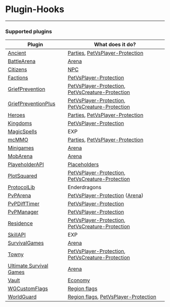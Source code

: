 # Plugin-Hooks

----

### Supported plugins

| Plugin | What does it do? |
|--------------------------------|--------------------------------|
|[Ancient](http://dev.bukkit.org/bukkit-plugins/ancient-rpg/)|[Parties](/plugins/hooks/party), [PetVsPlayer-Protection](/plugins/hooks/PvP)|
|[BattleArena](https://www.spigotmc.org/resources/battle-arena.2164/)|[Arena](plugins/hooks/arena)|
|[Citizens](https://www.spigotmc.org/resources/citizens.13811/)|[NPC](/plugins/npc)|
|[Factions](http://dev.bukkit.org/bukkit-plugins/factions/)|[PetVsPlayer-Protection](/plugins/hooks/PvP)|
|[GriefPrevention](http://dev.bukkit.org/bukkit-plugins/grief-prevention/)|[PetVsPlayer-Protection](/plugins/hooks/PvP), [PetVsCreature-Protection](plugins/hooks/pve)|
|[GriefPreventionPlus](https://github.com/KaiKikuchi/GriefPreventionPlus)|[PetVsPlayer-Protection](/plugins/hooks/PvP), [PetVsCreature-Protection](plugins/hooks/pve)|
|[Heroes](http://dev.bukkit.org/bukkit-plugins/heroes/)|[Parties](/plugins/hooks/party), [PetVsPlayer-Protection](/plugins/hooks/PvP)|
|[Kingdoms](https://www.spigotmc.org/resources/kingdoms-plugin-demo.6392/)|[PetVsPlayer-Protection](/plugins/hooks/PvP)|
|[MagicSpells](http://dev.bukkit.org/bukkit-plugins/magicspells/)|EXP|
|[mcMMO](https://www.spigotmc.org/resources/mcmmo.2445/)|[Parties](/plugins/hooks/party), [PetVsPlayer-Protection](/plugins/hooks/PvP)|
|[Minigames](https://www.spigotmc.org/resources/minigames.19687/)|[Arena](plugins/hooks/arena)|
|[MobArena](http://dev.bukkit.org/bukkit-plugins/mobarena/)|[Arena](plugins/hooks/arena)|
|[PlayeholderAPI](https://www.spigotmc.org/resources/placeholderapi.6245/)|[Placeholders](plugins/hooks/placeholder)|
|[PlotSquared](https://www.spigotmc.org/resources/mcmmo.2445/)|[PetVsPlayer-Protection](/plugins/hooks/PvP), [PetVsCreature-Protection](plugins/hooks/pve)|
|[ProtocolLib](https://www.spigotmc.org/resources/protocollib.1997/)|Enderdragons|
|[PvPArena](https://www.spigotmc.org/resources/pvp-arena.16584/)|[PetVsPlayer-Protection](/plugins/hooks/PvP) ([Arena](plugins/hooks/arena))|
|[PvPDiffTimer](https://www.spigotmc.org/resources/day-night-pvp-difficulty-cycle.21979/)|[PetVsPlayer-Protection](/plugins/hooks/PvP)|
|[PvPManager](http://dev.bukkit.org/bukkit-plugins/pvpmanager/)|[PetVsPlayer-Protection](/plugins/hooks/PvP)|
|[Residence](http://dev.bukkit.org/bukkit-plugins/residence/)|[PetVsPlayer-Protection](/plugins/hooks/PvP), [PetVsCreature-Protection](plugins/hooks/pve)|
|[SkillAPI](https://www.spigotmc.org/resources/skillapi.4824/)|EXP|
|[SurvivalGames](https://www.spigotmc.org/resources/survival-games.17740/)|[Arena](plugins/hooks/arena)|
|[Towny](http://towny.palmergames.com/)|[PetVsPlayer-Protection](/plugins/hooks/PvP), [PetVsCreature-Protection](plugins/hooks/pve)|
|[Ultimate Survival Games](http://dev.bukkit.org/bukkit-plugins/ultimatesurvivalgames/)|[Arena](plugins/hooks/arena)|
|[Vault](http://dev.bukkit.org/bukkit-plugins/vault/)|[Economy](plugins/hooks/economy)|
|[WGCustomFlags](http://dev.bukkit.org/bukkit-plugins/worldguard-custom-flags/)|[Region flags](plugins/hooks/flags)|
|[WorldGuard](http://dev.bukkit.org/bukkit-plugins/worldguard/)|[Region flags](plugins/hooks/flags), [PetVsPlayer-Protection](/plugins/hooks/PvP)|